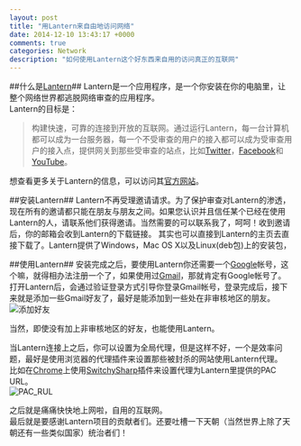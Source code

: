 ```yaml
---
layout: post
title: "用Lantern来自由地访问网络"
date: 2014-12-10 13:43:17 +0000
comments: true
categories: Network
description: "如何使用Lantern这个好东西来自用的访问真正的互联网"
---
```


##什么是[Lantern][lantern_link]##
Lantern是一个应用程序，是一个你安装在你的电脑里，让整个网络世界都逃脱网络审查的应用程序。   
Lantern的目标是：   
> 构建快速，可靠的连接到开放的互联网。通过运行Lantern，每一台计算机都可以成为一台服务器，每一个不受审查的用户的接入都可以成为受审查用户的接入点，提供网关到那些受审查的站点，比如[Twitter][twitter_link]，[Facebook][facebook_link]和[YouTube][youtube_link]。   

<!-- more -->
想查看更多关于Lantern的信息，可以访问其[官方网站][lantern_link]。   
   
##安装Lantern##
Lantern不再受理邀请请求。为了保护审查对Lantern的渗透，现在所有的邀请都只能在朋友与朋友之间。如果您认识并且信任某个已经在使用Lantern的人，请联系他们获得邀请。当然需要的可以联系我了，呵呵！收到邀请后，你的邮箱会收到Lantern的下载链接。
其实也可以直接到Lantern的主页去直接下载了。Lantern提供了Windows，Mac OS X以及Linux(deb包)上的安装包，   

##使用Lantern##
安装完成之后，要使用Lantern你还需要一个[Google][google_link]帐号，这个嘛，就得相办法注册一个了，如果使用过[Gmail][gamil_link]，那就肯定有Google帐号了。   
打开Lantern后，会通过验证登录方式引导你登录Gmail帐号，登录完成后，接下来就是添加一些Gmail好友了，最好是能添加到一些处在非审核地区的朋友。   
![添加好友][pic_1]   
   
当然，即使没有加上非审核地区的好友，也能使用Lantern。   
   
当Lantern连接上之后，你可以设置为全局代理，但是这样不好，一个是效率问题，最好是使用浏览器的代理插件来设置那些被封杀的网站使用Lantern代理。   
比如在[Chrome][chrome_link]上使用[SwitchySharp][ss_link]插件来设置代理为Lantern里提供的PAC URL。   
![PAC_RUL][pic_2]   
   
之后就是痛痛快快地上网啦，自用的互联网。   
最后就是要感谢Lantern项目的贡献者们。还要吐槽一下天朝（当然世界上除了天朝还有一些类似国家）统治者们！   


[lantern_link]: https://getlantern.org
[twitter_link]: https://twitter.com
[facebook_link]: https://www.facebook.com
[youtube_link]: https://www.youtube.com
[google_link]: https://www.google.com
[gamil_link]: https://mail.google.com
[chrome_link]: https://chrome.google.com
[ss_link]: https://chrome.google.com/webstore/detail/dpplabbmogkhghncfbfdeeokoefdjegm
[pic_1]: http://imgout.ph.126.net/38987013/Lantern_Friends.jpg
[pic_2]: http://imgout.ph.126.net/38987014/Lantern_pac.jpg